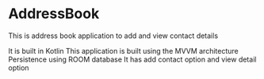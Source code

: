 # AddressBook
This is address book application to add and view contact details


It is built in Kotlin
This application is built using the MVVM architecture
Persistence using ROOM database
It has add contact option and view detail option
